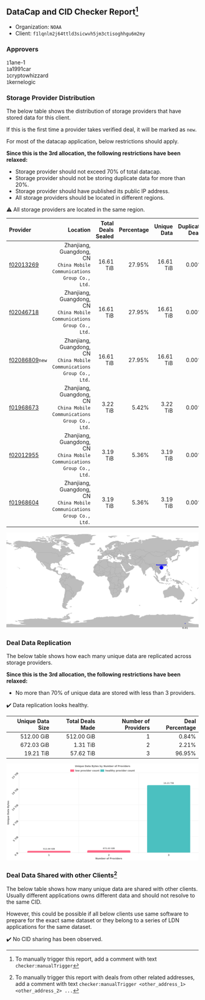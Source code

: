 ## DataCap and CID Checker Report[^1]
 - Organization: `NOAA`
 - Client: `f1lqnlm2j64ttld3sicwvh5jm3ctisoghhgu6m2my`
### Approvers
`1`1ane-1<br/>`1`a1991car<br/>`1`cryptowhizzard<br/>`1`kernelogic

### Storage Provider Distribution
The below table shows the distribution of storage providers that have stored data for this client.

If this is the first time a provider takes verified deal, it will be marked as `new`.

For most of the datacap application, below restrictions should apply.

**Since this is the 3rd allocation, the following restrictions have been relaxed:**
 - Storage provider should not exceed 70% of total datacap.
 - Storage provider should not be storing duplicate data for more than 20%.
 - Storage provider should have published its public IP address.
 - All storage providers should be located in different regions.

⚠️ All storage providers are located in the same region.

| Provider                                                    |                                                                   Location | Total Deals Sealed | Percentage | Unique Data | Duplicate Deals |
| :---------------------------------------------------------- | -------------------------------------------------------------------------: | -----------------: | ---------: | ----------: | --------------: |
| [f02013269](https://filfox.info/en/address/f02013269)       | Zhanjiang, Guangdong, CN<br/>`China Mobile Communications Group Co., Ltd.` |          16.61 TiB |     27.95% |   16.61 TiB |           0.00% |
| [f02046718](https://filfox.info/en/address/f02046718)       | Zhanjiang, Guangdong, CN<br/>`China Mobile Communications Group Co., Ltd.` |          16.61 TiB |     27.95% |   16.61 TiB |           0.00% |
| [f02086809](https://filfox.info/en/address/f02086809)`new`  | Zhanjiang, Guangdong, CN<br/>`China Mobile Communications Group Co., Ltd.` |          16.61 TiB |     27.95% |   16.61 TiB |           0.00% |
| [f01968673](https://filfox.info/en/address/f01968673)       | Zhanjiang, Guangdong, CN<br/>`China Mobile Communications Group Co., Ltd.` |           3.22 TiB |      5.42% |    3.22 TiB |           0.00% |
| [f02012955](https://filfox.info/en/address/f02012955)       | Zhanjiang, Guangdong, CN<br/>`China Mobile Communications Group Co., Ltd.` |           3.19 TiB |      5.36% |    3.19 TiB |           0.00% |
| [f01968604](https://filfox.info/en/address/f01968604)       | Zhanjiang, Guangdong, CN<br/>`China Mobile Communications Group Co., Ltd.` |           3.19 TiB |      5.36% |    3.19 TiB |           0.00% |

<img src="https://raw.githubusercontent.com/data-preservation-programs/filplus-checker-assets/main/filecoin-project/filecoin-plus-large-datasets/issues/1728/1680859708611.png"/>

### Deal Data Replication
The below table shows how each many unique data are replicated across storage providers.


**Since this is the 3rd allocation, the following restrictions have been relaxed:**
- No more than 70% of unique data are stored with less than 3 providers.

✔️ Data replication looks healthy.

| Unique Data Size | Total Deals Made | Number of Providers | Deal Percentage |
| ---------------: | ---------------: | ------------------: | --------------: |
|       512.00 GiB |       512.00 GiB |                   1 |           0.84% |
|       672.03 GiB |         1.31 TiB |                   2 |           2.21% |
|        19.21 TiB |        57.62 TiB |                   3 |          96.95% |

<img src="https://raw.githubusercontent.com/data-preservation-programs/filplus-checker-assets/main/filecoin-project/filecoin-plus-large-datasets/issues/1728/1680859709627.png"/>

### Deal Data Shared with other Clients[^3]
The below table shows how many unique data are shared with other clients.
Usually different applications owns different data and should not resolve to the same CID.

However, this could be possible if all below clients use same software to prepare for the exact same dataset or they belong to a series of LDN applications for the same dataset.

✔️ No CID sharing has been observed.

[^1]: To manually trigger this report, add a comment with text `checker:manualTrigger`

[^2]: Deals from those addresses are combined into this report as they are specified with `checker:manualTrigger`

[^3]: To manually trigger this report with deals from other related addresses, add a comment with text `checker:manualTrigger <other_address_1> <other_address_2> ...`
